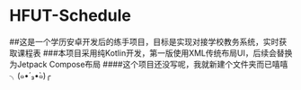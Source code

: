 # HFUT-Schedule
##这是一个学历安卓开发后的练手项目，目标是实现对接学校教务系统，实时获取课程表
###本项目采用纯Kotlin开发，第一版使用XML传统布局UI，后续会替换为Jetpack Compose布局
####这个项目还没写呢，我就新建个文件夹而已嘻嘻 ╮(๑•́ ₃•̀๑)╭
